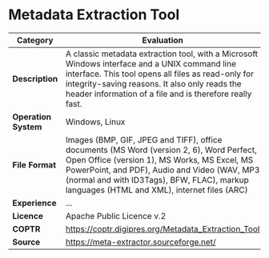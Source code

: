 # Metadata Extraction Tool

| Category | Evaluation |
| --- | --- |
| **Description** | A classic metadata extraction tool, with a Microsoft Windows interface and a UNIX command line interface. This tool opens all files as read-only for integrity-saving reasons. It also only reads the header information of a file and is therefore really fast. |
| **Operation System** | Windows, Linux |
| **File Format** | Images (BMP, GIF, JPEG and TIFF), office documents (MS Word (version 2, 6), Word Perfect, Open Office (version 1), MS Works, MS Excel, MS PowerPoint, and PDF), Audio and Video (WAV, MP3 (normal and with ID3Tags), BFW, FLAC), markup languages (HTML and XML), internet files (ARC) |
| **Experience** | ... |
| **Licence** | Apache Public Licence v.2 |
| **COPTR** | https://coptr.digipres.org/Metadata_Extraction_Tool |
| **Source** | https://meta-extractor.sourceforge.net/ |
